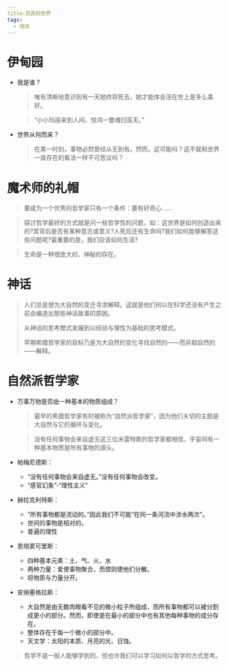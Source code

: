 ```yaml
---
title:苏菲的世界
tags:
  - 阅读
---
```


# 伊甸园

- 我是谁？

  > 唯有清晰地意识到有一天她终将死去，她才能体会活在世上是多么美好。

  > “小小玛丽来到人间，惊鸿一瞥魂归高天。”

- 世界从何而来？

  > 在某一时刻，事物必然曾经从无到有。然而，这可能吗？这不就和世界一直存在的看法一样不可思议吗？

# 魔术师的礼帽

> 要成为一个优秀的哲学家只有一个条件：要有好奇心......

> 探讨哲学最好的方式就是问一些哲学性的问题，如：这世界是如何创造出来的?其背后是否有某种意志或意义?人死后还有生命吗?我们如何能够解答这些问题呢?最重要的是，我们应该如何生活?

> 生命是一种很庞大的、神秘的存在。

# 神话

> 人们总是想为大自然的变迁寻求解释。这就是他们何以在科学还没有产生之前会编造出那些神话故事的原因。
>
> 从神话的思考模式发展到以经验与理性为基础的思考模式。
>
> 早期希腊哲学家的目标乃是为大自然的变化寻找自然的——而非超自然的——解释。

# 自然派哲学家

- 万事万物是否由一种基本的物质组成？

  > 最早的希腊哲学家有时被称为“自然派哲学家”，因为他们关切的主题是大自然与它的循环与变化。

  > 没有任何事物会来自虚无这三位米雷特斯的哲学家都相信，宇宙间有一种基本物质是所有事物的源头。

- 帕梅尼德斯：
  - “没有任何事物会来自虚无。”没有任何事物会改变。
  - “感官幻象”-“理性主义”

- 赫拉克利特斯：
  - “所有事物都是流动的。”因此我们不可能“在同一条河流中涉水两次”。
  - 世间的事物是相对的。
  - 普遍的理性
- 恩培窦可里斯：
  - 四种基本元素：土、气、火、水
  - 两种力量：爱使事物聚合，而恨则使他们分散。
  - 将物质与力量分开。
- 安纳塞格拉斯：
  - 大自然是由无数肉眼看不见的微小粒子所组成，而所有事物都可以被分割成更小的部分。然而，即使是在最小的部分中也有其他每种事物的成分存在。
  - 整体存在于每一个微小的部分中。
  - 天文学：太阳的本质、月亮的光、日蚀。

> 哲学不是一般人能够学到的，但也许我们可以学习如何以哲学的方式思考。

